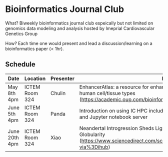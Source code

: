 # Bioinformatics Journal Club 


What? Biweekly bioinformatics journal club espeically but not limited on genomics data modeling and analysis hosted by Imeprial Cardiovascular Genetics Group

How? Each time one would present and lead a discussion/learning on a bioinformatics paper (< 1hr). 

## Schedule

| Date       | Location       | Presenter | Paper |
|------------|----------------|-----------|-------|
| May 8th 4pm | ICTEM Room 324 |   Chulin        |  EnhancerAtlas: a resource for enhancer annotation and analysis in 105 human cell/tissue types (https://academic.oup.com/bioinformatics/article/32/23/3543/2525612)     |
| June 5th 4pm | ICTEM Room 324 |  Panda         | Introduction on using IC HPC including Anaconda package management and Jupyter notebook server|
|June 20th 4pm| ICTEM Room 324 | Xiao | Neandertal Introgression Sheds Light on Modern Human Endocranial Globularity (https://www.sciencedirect.com/science/article/pii/S0960982218314702?via%3Dihub)
